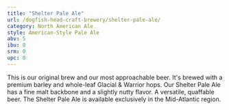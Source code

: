 ```yaml
---
title: "Shelter Pale Ale"
url: /dogfish-head-craft-brewery/shelter-pale-ale/
category: North American Ale
style: American-Style Pale Ale
abv: 5
ibu: 0
srm: 0
upc: 0
---
```

This is our original brew and our most approachable beer. It's brewed with a premium barley and whole-leaf Glacial & Warrior hops. Our Shelter Pale Ale has a fine malt backbone and a slightly nutty flavor. A versatile, quaffable beer. The Shelter Pale Ale is available exclusively in the Mid-Atlantic region.
